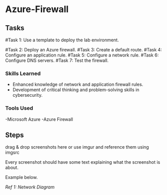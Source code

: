 # Azure-Firewall

## Tasks
#Task 1: Use a template to deploy the lab environment.

#Task 2: Deploy an Azure firewall.
#Task 3: Create a default route.
#Task 4: Configure an application rule.
#Task 5: Configure a network rule.
#Task 6: Configure DNS servers.
#Task 7: Test the firewall.

### Skills Learned
- Enhanced knowledge of network and application firewall rules.
- Development of critical thinking and problem-solving skills in cybersecurity.

### Tools Used
-Microsoft Azure
-Azure Firewall

## Steps
drag & drop screenshots here or use imgur and reference them using imgsrc

Every screenshot should have some text explaining what the screenshot is about.

Example below.

*Ref 1: Network Diagram*
